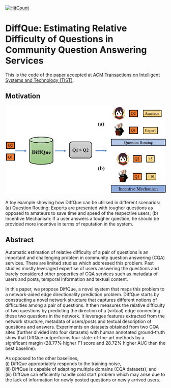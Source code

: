 [![HitCount](http://hits.dwyl.io/LCS2-IIITD/TIST-2019-DiffQue.svg)](http://hits.dwyl.io/LCS2-IIITD/TIST-2019-DiffQue)

# DiffQue: Estimating Relative Difficulty of Questions in Community Question Answering Services

This is the code of the paper accepted at [ACM Transactions on Intelligent Systems and Technology (TIST)](https://tist.acm.org/).

## Motivation
![Alt text](Images/moti.png?raw=true "Title")

A toy example showing how DiffQue can be utilised in different scenarios: (a) Question Routing: Experts are presented with tougher questions as opposed to amateurs to save time and speed of the respective users; (b) Incentive Mechanism:  If a user answers a tougher question, he should be provided more incentive in terms of reputation in the system.

## Abstract
Automatic estimation of relative difficulty of a pair of questions is an important and challenging problem in community question answering (CQA) services. There are limited studies which addressed this problem. Past studies mostly leveraged expertise of users answering the questions and barely considered other properties of CQA services such as metadata of users and posts, temporal information and textual content.  

In this paper,  we propose DiffQue, a novel system that maps this problem to a network-aided edge directionality prediction problem. DiffQue starts by constructing a novel network structure that captures different notions of difficulties among a pair of questions. It then measures the relative difficulty of two questions by predicting the direction of a (virtual) edge connecting these two questions in the network.  It leverages features extracted from the network structure, metadata of users/posts and textual description of questions and answers. Experiments on datasets obtained from two CQA sites (further divided into four datasets) with human annotated ground-truth show that DiffQue outperforms four state-of-the-art methods by a significant margin (28.77\% higher F1 score and 28.72\% higher AUC than the best baseline). 

As opposed to the other baselines,  
(i) DiffQue appropriately responds to the training noise,  
(ii) DiffQue is capable of adapting multiple domains (CQA datasets), and  
(iii) DiffQue can efficiently handle cold start problem which may arise due to the lack of information for newly posted questions or newly arrived users. 
